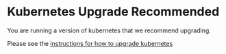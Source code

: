 # Kubernetes Upgrade Recommended

You are running a version of kubernetes that we recommend upgrading.

Please see the [instructions for how to upgrade kubernetes](https://github.com/kubernetes/kops/blob/master/docs/upgrade.md)
